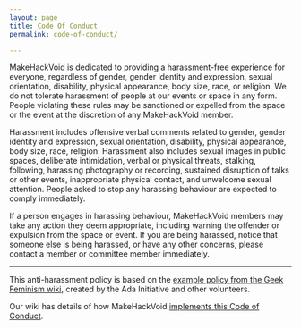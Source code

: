 ```yaml
---
layout: page
title: Code Of Conduct
permalink: code-of-conduct/

---
```


MakeHackVoid is dedicated to providing a harassment-free experience for everyone, regardless of gender, gender identity and expression, sexual orientation, disability, physical appearance, body size, race, or religion. We do not tolerate harassment of people at our events or space in any form. People violating these rules may be sanctioned or expelled from the space or the event at the discretion of any MakeHackVoid member.

Harassment includes offensive verbal comments related to gender, gender identity and expression, sexual orientation, disability, physical appearance, body size, race, religion. Harassment also includes sexual images in public spaces, deliberate intimidation, verbal or physical threats, stalking, following, harassing photography or recording, sustained disruption of talks or other events, inappropriate physical contact, and unwelcome sexual attention. People asked to stop any harassing behaviour are expected to comply immediately.

If a person engages in harassing behaviour, MakeHackVoid members may take any action they deem appropriate, including warning the offender or expulsion from the space or event. If you are being harassed, notice that someone else is being harassed, or have any other concerns, please contact a member or committee member immediately.

---

This anti-harassment policy is based on the [example policy from the Geek Feminism wiki](http://geekfeminism.wikia.com/wiki/Conference_anti-harassment), created by the Ada Initiative and other volunteers.

Our wiki has details of how MakeHackVoid [implements this Code of Conduct](//wiki.makehackvoid.com/policy:code_of_conduct).
